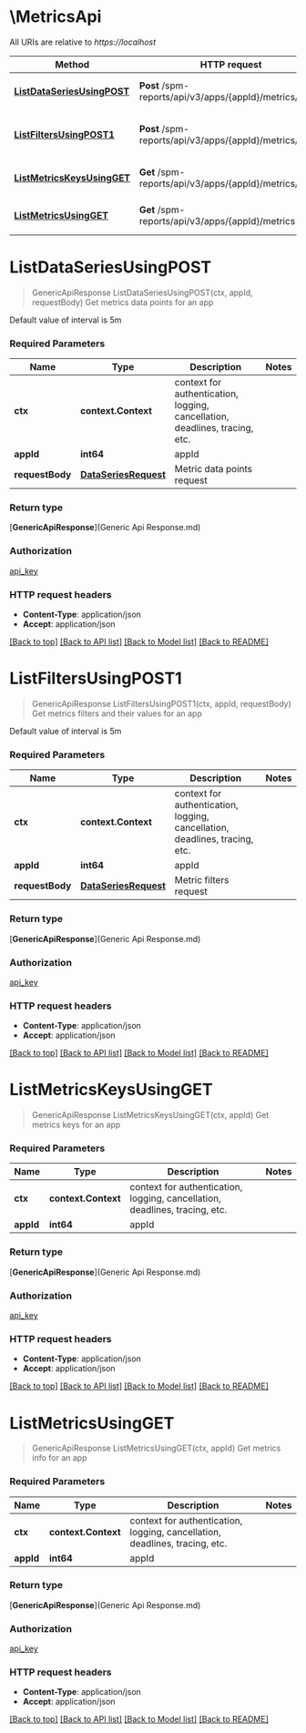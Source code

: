 # \MetricsApi

All URIs are relative to *https://localhost*

Method | HTTP request | Description
------------- | ------------- | -------------
[**ListDataSeriesUsingPOST**](MetricsApi.md#ListDataSeriesUsingPOST) | **Post** /spm-reports/api/v3/apps/{appId}/metrics/data | Get metrics data points for an app
[**ListFiltersUsingPOST1**](MetricsApi.md#ListFiltersUsingPOST1) | **Post** /spm-reports/api/v3/apps/{appId}/metrics/filters | Get metrics filters and their values for an app
[**ListMetricsKeysUsingGET**](MetricsApi.md#ListMetricsKeysUsingGET) | **Get** /spm-reports/api/v3/apps/{appId}/metrics/keys | Get metrics keys for an app
[**ListMetricsUsingGET**](MetricsApi.md#ListMetricsUsingGET) | **Get** /spm-reports/api/v3/apps/{appId}/metrics | Get metrics info for an app


# **ListDataSeriesUsingPOST**
> GenericApiResponse ListDataSeriesUsingPOST(ctx, appId, requestBody)
Get metrics data points for an app

Default value of interval is 5m

### Required Parameters

Name | Type | Description  | Notes
------------- | ------------- | ------------- | -------------
 **ctx** | **context.Context** | context for authentication, logging, cancellation, deadlines, tracing, etc.
  **appId** | **int64**| appId | 
  **requestBody** | [**DataSeriesRequest**](DataSeriesRequest.md)| Metric data points request | 

### Return type

[**GenericApiResponse**](Generic Api Response.md)

### Authorization

[api_key](../README.md#api_key)

### HTTP request headers

 - **Content-Type**: application/json
 - **Accept**: application/json

[[Back to top]](#) [[Back to API list]](../README.md#documentation-for-api-endpoints) [[Back to Model list]](../README.md#documentation-for-models) [[Back to README]](../README.md)

# **ListFiltersUsingPOST1**
> GenericApiResponse ListFiltersUsingPOST1(ctx, appId, requestBody)
Get metrics filters and their values for an app

Default value of interval is 5m

### Required Parameters

Name | Type | Description  | Notes
------------- | ------------- | ------------- | -------------
 **ctx** | **context.Context** | context for authentication, logging, cancellation, deadlines, tracing, etc.
  **appId** | **int64**| appId | 
  **requestBody** | [**DataSeriesRequest**](DataSeriesRequest.md)| Metric filters request | 

### Return type

[**GenericApiResponse**](Generic Api Response.md)

### Authorization

[api_key](../README.md#api_key)

### HTTP request headers

 - **Content-Type**: application/json
 - **Accept**: application/json

[[Back to top]](#) [[Back to API list]](../README.md#documentation-for-api-endpoints) [[Back to Model list]](../README.md#documentation-for-models) [[Back to README]](../README.md)

# **ListMetricsKeysUsingGET**
> GenericApiResponse ListMetricsKeysUsingGET(ctx, appId)
Get metrics keys for an app

### Required Parameters

Name | Type | Description  | Notes
------------- | ------------- | ------------- | -------------
 **ctx** | **context.Context** | context for authentication, logging, cancellation, deadlines, tracing, etc.
  **appId** | **int64**| appId | 

### Return type

[**GenericApiResponse**](Generic Api Response.md)

### Authorization

[api_key](../README.md#api_key)

### HTTP request headers

 - **Content-Type**: application/json
 - **Accept**: application/json

[[Back to top]](#) [[Back to API list]](../README.md#documentation-for-api-endpoints) [[Back to Model list]](../README.md#documentation-for-models) [[Back to README]](../README.md)

# **ListMetricsUsingGET**
> GenericApiResponse ListMetricsUsingGET(ctx, appId)
Get metrics info for an app

### Required Parameters

Name | Type | Description  | Notes
------------- | ------------- | ------------- | -------------
 **ctx** | **context.Context** | context for authentication, logging, cancellation, deadlines, tracing, etc.
  **appId** | **int64**| appId | 

### Return type

[**GenericApiResponse**](Generic Api Response.md)

### Authorization

[api_key](../README.md#api_key)

### HTTP request headers

 - **Content-Type**: application/json
 - **Accept**: application/json

[[Back to top]](#) [[Back to API list]](../README.md#documentation-for-api-endpoints) [[Back to Model list]](../README.md#documentation-for-models) [[Back to README]](../README.md)

